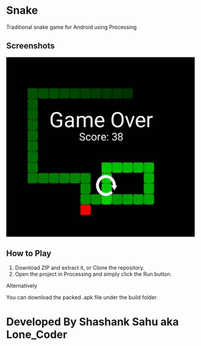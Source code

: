 # Snake
Traditional snake game for Android using Processing


## Screenshots

![Snake Game End](https://raw.githubusercontent.com/bit-shashank/Snake/master/snakeGameEnd.jpg)


## How to Play

1. Download ZIP and extract it, or Clone the repository.
2. Open the project in Processing and simply click the Run button.

Alternatively 

You can download the packed .apk file under the build folder.



# Developed By Shashank Sahu aka Lone_Coder